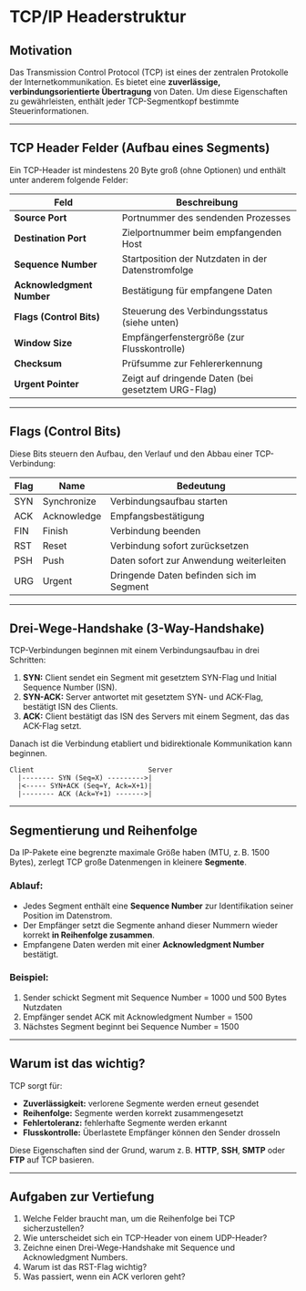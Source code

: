 # TCP/IP Headerstruktur

## Motivation

Das Transmission Control Protocol (TCP) ist eines der zentralen Protokolle der Internetkommunikation. Es bietet eine **zuverlässige, verbindungsorientierte Übertragung** von Daten. Um diese Eigenschaften zu gewährleisten, enthält jeder TCP-Segmentkopf bestimmte Steuerinformationen.

---

## TCP Header Felder (Aufbau eines Segments)

Ein TCP-Header ist mindestens 20 Byte groß (ohne Optionen) und enthält unter anderem folgende Felder:

| Feld                  | Beschreibung                                         |
|-----------------------|------------------------------------------------------|
| **Source Port**       | Portnummer des sendenden Prozesses                  |
| **Destination Port**  | Zielportnummer beim empfangenden Host               |
| **Sequence Number**   | Startposition der Nutzdaten in der Datenstromfolge  |
| **Acknowledgment Number** | Bestätigung für empfangene Daten               |
| **Flags (Control Bits)** | Steuerung des Verbindungsstatus (siehe unten)   |
| **Window Size**       | Empfängerfenstergröße (zur Flusskontrolle)          |
| **Checksum**          | Prüfsumme zur Fehlererkennung                     |
| **Urgent Pointer**    | Zeigt auf dringende Daten (bei gesetztem URG-Flag)  |

---

## Flags (Control Bits)

Diese Bits steuern den Aufbau, den Verlauf und den Abbau einer TCP-Verbindung:

| Flag | Name       | Bedeutung                                 |
|------|------------|--------------------------------------------|
| SYN  | Synchronize | Verbindungsaufbau starten                 |
| ACK  | Acknowledge | Empfangsbestätigung                      |
| FIN  | Finish      | Verbindung beenden                        |
| RST  | Reset       | Verbindung sofort zurücksetzen            |
| PSH  | Push        | Daten sofort zur Anwendung weiterleiten   |
| URG  | Urgent      | Dringende Daten befinden sich im Segment |

---

## Drei-Wege-Handshake (3-Way-Handshake)

TCP-Verbindungen beginnen mit einem Verbindungsaufbau in drei Schritten:

1. **SYN:** Client sendet ein Segment mit gesetztem SYN-Flag und Initial Sequence Number (ISN).
2. **SYN-ACK:** Server antwortet mit gesetztem SYN- und ACK-Flag, bestätigt ISN des Clients.
3. **ACK:** Client bestätigt das ISN des Servers mit einem Segment, das das ACK-Flag setzt.

Danach ist die Verbindung etabliert und bidirektionale Kommunikation kann beginnen.

```
Client                            Server
  |-------- SYN (Seq=X) --------->|
  |<----- SYN+ACK (Seq=Y, Ack=X+1)|
  |-------- ACK (Ack=Y+1) ------->|
```

---

## Segmentierung und Reihenfolge

Da IP-Pakete eine begrenzte maximale Größe haben (MTU, z. B. 1500 Bytes), zerlegt TCP große Datenmengen in kleinere **Segmente**.

### Ablauf:
- Jedes Segment enthält eine **Sequence Number** zur Identifikation seiner Position im Datenstrom.
- Der Empfänger setzt die Segmente anhand dieser Nummern wieder korrekt **in Reihenfolge zusammen**.
- Empfangene Daten werden mit einer **Acknowledgment Number** bestätigt.

### Beispiel:

1. Sender schickt Segment mit Sequence Number = 1000 und 500 Bytes Nutzdaten
2. Empfänger sendet ACK mit Acknowledgment Number = 1500
3. Nächstes Segment beginnt bei Sequence Number = 1500

---

## Warum ist das wichtig?

TCP sorgt für:
- **Zuverlässigkeit:** verlorene Segmente werden erneut gesendet
- **Reihenfolge:** Segmente werden korrekt zusammengesetzt
- **Fehlertoleranz:** fehlerhafte Segmente werden erkannt
- **Flusskontrolle:** Überlastete Empfänger können den Sender drosseln

Diese Eigenschaften sind der Grund, warum z. B. **HTTP**, **SSH**, **SMTP** oder **FTP** auf TCP basieren.

---

## Aufgaben zur Vertiefung

1. Welche Felder braucht man, um die Reihenfolge bei TCP sicherzustellen?
2. Wie unterscheidet sich ein TCP-Header von einem UDP-Header?
3. Zeichne einen Drei-Wege-Handshake mit Sequence und Acknowledgment Numbers.
4. Warum ist das RST-Flag wichtig?
5. Was passiert, wenn ein ACK verloren geht?